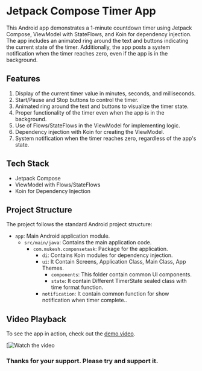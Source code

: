# Jetpack Compose Timer App

This Android app demonstrates a 1-minute countdown timer using Jetpack Compose, ViewModel with StateFlows, and Koin for dependency injection. The app includes an animated ring around the text and buttons indicating the current state of the timer. Additionally, the app posts a system notification when the timer reaches zero, even if the app is in the background.

## Features
1. Display of the current timer value in minutes, seconds, and milliseconds.
2. Start/Pause and Stop buttons to control the timer.
3. Animated ring around the text and buttons to visualize the timer state.
4. Proper functionality of the timer even when the app is in the background.
5. Use of Flows/StateFlows in the ViewModel for implementing logic.
6. Dependency injection with Koin for creating the ViewModel.
7. System notification when the timer reaches zero, regardless of the app's state.

## Tech Stack

- Jetpack Compose
- ViewModel with Flows/StateFlows
- Koin for Dependency Injection

## Project Structure

The project follows the standard Android project structure:

- `app`: Main Android application module.
    - `src/main/java`: Contains the main application code.
        - `com.mukesh.componsetask`: Package for the application.
            - `di`: Contains Koin modules for dependency injection.
            - `ui`: It Contain Screens, Application Class, Main Class, App Themes.
              - `components`:  This folder contain common UI components.
              - `state`: It contain Different TimerState sealed class with time format function.
            - `notification`: It contain common function for show notification when timer complete..


## Video Playback

To see the app in action, check out the [demo video](https://drive.google.com/file/d/1XU0y5Hkbfvqgf_g1kWi91aOkT57pj5fC/view?usp=sharing).

[![Watch the video](https://drive.google.com/file/d/1XU0y5Hkbfvqgf_g1kWi91aOkT57pj5fC/view?usp=sharing)



<b><h3>Thanks for your support. Please try and support it.</h3></b>
